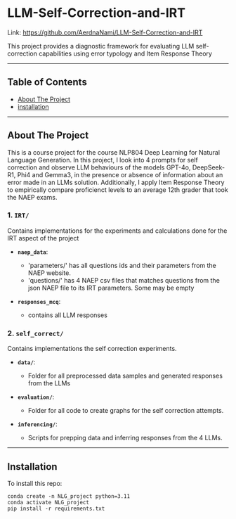 # LLM-Self-Correction-and-IRT
Link: https://github.com/AerdnaNami/LLM-Self-Correction-and-IRT 

This project provides a diagnostic framework for evaluating LLM self-correction capabilities using error typology and Item Response Theory

---

## Table of Contents

- [About The Project](#about-the-project)
- [installation](#getting-started)

---

## About The Project

This is a course project for the course NLP804 Deep Learning for Natural Language Generation. In this project, I look into 4 prompts for self correction and observe LLM behaviours of the models GPT-4o, DeepSeek-R1, Phi4 and Gemma3, in the presence or absence of information about an error made in an LLMs solution. Additionally, I apply Item Response Theory to empirically compare proficienct levels to an average 12th grader that took the NAEP exams. 

### **1. `IRT/`**
Contains implementations for the experiments and calculations done for the IRT aspect of the project

- **`naep_data`**: 
  - 'parameters/' has all questions ids and their parameters from the NAEP website. 
  - 'questions/' has 4 NAEP csv files that matches questions from the json NAEP file to its IRT parameters. Some may be empty

- **`responses_mcq`**: 
  - contains all LLM responses 

  
### **2. `self_correct/`**
Contains implementations the self correction experiments. 

- **`data/`**: 
  - Folder for all preprocessed data samples and generated responses from the LLMs 

- **`evaluation/`**: 
  - Folder for all code to create graphs for the self correction attempts. 

- **`inferencing/`**: 
  - Scripts for prepping data and inferring responses from the 4 LLMs. 
---

## Installation

To install this repo:
```
conda create -n NLG_project python=3.11 
conda activate NLG_project
pip install -r requirements.txt
```